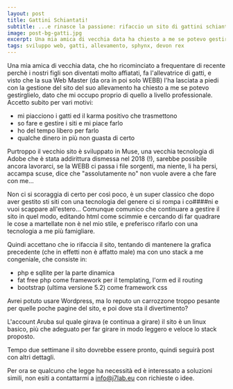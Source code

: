 ```yaml
---
layout: post
title: Gattini Schiantati!
subtitle: ...e rinasce la passione: rifaccio un sito di gattini schiantati rendendolo dinamico e funzionale!
image: post-bg-gatti.jpg
excerpt: Una mia amica di vecchia data ha chiesto a me se potevo gestire il sito dei suoi gattini schiantati, e io glielo rifaccio rendendolo dinamico e funzionale!
tags: sviluppo web, gatti, allevamento, sphynx, devon rex
---
```


Una mia amica di vecchia data, che ho ricominciato a frequentare di recente perchè i nostri figli son diventati molto affiatati,
fa l'allevatrice di gatti, e visto che la sua Web Master (da ora in poi solo WEBB) l'ha lasciata a piedi con la gestione del sito del suo allevamento
ha chiesto a me se potevo gestirglielo, dato che mi occupo proprio di quello a livello professionale.
Accetto subito per vari motivi:
* mi piacciono i gatti ed il karma positivo che trasmettono
* so fare e gestire i siti e mi piace farlo
* ho del tempo libero per farlo
* qualche dinero in più non guasta di certo

Purtroppo il vecchio sito è sviluppato in Muse, una vecchia tecnologia di Adobe che è stata addirittura dismessa nel 2018 (!), sarebbe possibile ancora lavorarci, se la WEBB
ci passa i file sorgenti, ma niente, li ha persi, accampa scuse, dice che "assolutamente no" non vuole avere a che fare con me...

Non ci si scoraggia di certo per così poco, è un super classico che dopo aver gestito sti siti con una tecnologia del genere ci si rompa i co\#\#\#\#ni e vuoi scappare all'estero...
Comunque comunico che continuare a gestire il sito in quel modo, editando html come scimmie e cercando di far quadrare le cose a martellate non è nel mio stile,
e preferisco rifarlo con una tecnologia a me più famigliare.

Quindi accettano che io rifaccia il sito, tentando di mantenere la grafica precedente (che in effetti non è affatto male) ma con uno stack a me congeniale, che consiste in:
* php e sqllite per la parte dinamica
* fat free php come framework per il templating, l'orm  ed il routing
* bootstrap (ultima versione 5.2) come framework css

Avrei potuto usare Wordpress, ma lo reputo un carrozzone troppo pesante per quelle poche pagine del sito, e poi dove sta il divertimento?

L'account Aruba sul quale girava (e continua a girare) il sito è un linux basico, più che adeguato per far girare in modo leggero e veloce lo stack proposto.

Tempo due settimane il sito dovrebbe essere pronto, quindi seguirà post con altri dettagli.

Per ora se qualcuno che legge ha necessità ed è interessato a soluzioni simili, non esiti a contattarmi a [info@j7lab.eu](mailto:info@j7lab.eu) con richieste o idee.
